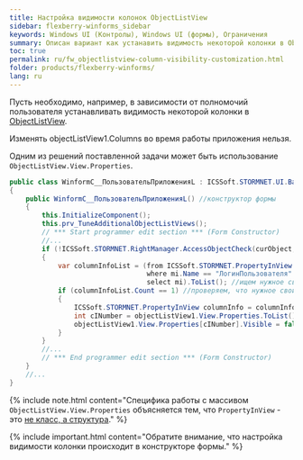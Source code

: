 ```yaml
---
title: Настройка видимости колонок ObjectListView
sidebar: flexberry-winforms_sidebar
keywords: Windows UI (Контролы), Windows UI (формы), Ограничения
summary: Описан вариант как устанавить видимость некоторой колонки в ObjectListView
toc: true
permalink: ru/fw_objectlistview-column-visibility-customization.html
folder: products/flexberry-winforms/
lang: ru
---
```

Пусть необходимо, например, в зависимости от полномочий пользователя устанавливать видимость некоторой колонки в [ObjectListView](fw_objectlistview.html).

Изменять objectListView1.Columns во время работы приложения нельзя.

Одним из решений поставленной задачи может быть использование `ObjectListView.View.Properties`.

```csharp
public class WinformC__ПользовательПриложенияL : ICSSoft.STORMNET.UI.BaseWinListStandard, IIS.TryAccessSystem.DPDIC__ПользовательПриложенияL
{
	public WinformC__ПользовательПриложенияL() //конструктор формы
	{
		this.InitializeComponent();
		this.prv_TuneAdditionalObjectListViews();
		// *** Start programmer edit section *** (Form Constructor)
		//...
		if (!ICSSoft.STORMNET.RightManager.AccessObjectCheck(curObject, "Update", false)) //проверяем полномочия пользователя
		{
			var columnInfoList = (from ICSSoft.STORMNET.PropertyInView mi in objectListView1.View.Properties
								  where mi.Name == "ЛогинПользователя"
								  select mi).ToList(); //ищем нужное свойство
			if (columnInfoList.Count == 1) //проверяем, что нужное свойство найдено
			{
				ICSSoft.STORMNET.PropertyInView columnInfo = columnInfoList[0];
				int cINumber = objectListView1.View.Properties.ToList().IndexOf(columnInfo);
				objectListView1.View.Properties[cINumber].Visible = false; //устанавливаем Visible в false
			}
		}
		//...
		// *** End programmer edit section *** (Form Constructor)
	}
	//...
}
```


{% include note.html content="Специфика работы с массивом `ObjectListView.View.Properties` объясняется тем, что `PropertyInView` - это [не класс, а структура](http://generally.wordpress.com/2007/06/21/c-list-of-struct/)." %}


{% include important.html content="Обратите внимание, что настройка видимости колонки происходит в конструкторе формы." %}
